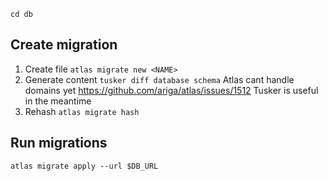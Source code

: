`cd db`

## Create migration

1. Create file `atlas migrate new <NAME>`
1. Generate content `tusker diff database schema` Atlas cant handle domains yet
   https://github.com/ariga/atlas/issues/1512 Tusker is useful in the meantime
1. Rehash `atlas migrate hash`

## Run migrations

`atlas migrate apply --url $DB_URL`
